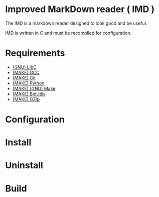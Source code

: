 # Improved MarkDown reader ( IMD )

The IMD is a markdown reader designed to look good and be useful.

IMD is written in C and must be recompiled for configuration.


# Requirements

- [(GNU) LibC](https://www.gnu.org/software/libc/)
- [(MAKE) GCC](https://gcc.gnu.org/)
- [(MAKE) Git](https://git-scm.com/)
- [(MAKE) Python](https://www.python.org/)
- [(MAKE) (GNU) Make](https://www.gnu.org/software/make/)
- [(MAKE) BinUtils](https://www.gnu.org/software/binutils/)
- [(MAKE) GZip](https://www.gnu.org/software/gzip/)

# Configuration

# Install

# Uninstall

# Build

